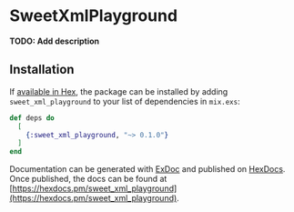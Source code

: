 # SweetXmlPlayground

**TODO: Add description**

## Installation

If [available in Hex](https://hex.pm/docs/publish), the package can be installed
by adding `sweet_xml_playground` to your list of dependencies in `mix.exs`:

```elixir
def deps do
  [
    {:sweet_xml_playground, "~> 0.1.0"}
  ]
end
```

Documentation can be generated with [ExDoc](https://github.com/elixir-lang/ex_doc)
and published on [HexDocs](https://hexdocs.pm). Once published, the docs can
be found at [https://hexdocs.pm/sweet_xml_playground](https://hexdocs.pm/sweet_xml_playground).

